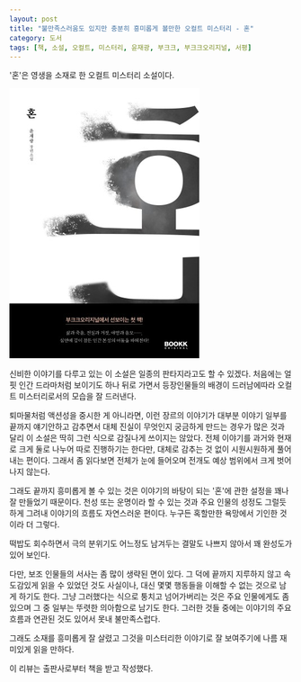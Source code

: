 ```yaml
---
layout: post
title: "불만족스러움도 있지만 충분히 흥미롭게 볼만한 오컬트 미스터리 - 혼"
category: 도서
tags: [책, 소설, 오컬트, 미스터리, 윤재광, 부크크, 부크크오리지널, 서평]
---
```


'혼'은
영생을 소재로 한 오컬트 미스터리 소설이다.

![표지](/images/spirit-book-h480.jpg)

신비한 이야기를 다루고 있는 이 소설은 일종의 판타지라고도 할 수 있겠다.
처음에는 얼핏 인간 드라마처럼 보이기도 하나
뒤로 가면서 등장인물들의 배경이 드러남에따라
오컬트 미스터리로서의 모습을 잘 드러낸다.

퇴마물처럼 액션성을 중시한 게 아니라면,
이런 장르의 이야기가 대부분 이야기 일부를 끝까지 얘기안하고 감추면서
대체 진실이 무엇인지 궁금하게 만드는 경우가 많은 것과 달리
이 소설은 딱히 그런 식으로 감질나게 쓰이지는 않았다.
전체 이야기를 과거와 현재로 크게 둘로 나누어 따로 진행하기는 한다만,
대체로 감추는 것 없이 시원시원하게 풀어내는 편이다.
그래서 좀 읽다보면 전체가 눈에 들어오며
전개도 예상 범위에서 크게 벗어나지 않는다.

그래도 끝까지 흥미롭게 볼 수 있는 것은
이야기의 바탕이 되는 '혼'에 관한 설정을 꽤나 잘 만들었기 때문이다.
천성 또는 운명이라 할 수 있는 것과
주요 인물의 성정도 그럴듯하게 그려내
이야기의 흐름도 자연스러운 편이다.
누구든 혹할만한 욕망에서 기인한 것이라 더 그렇다.

떡밥도 회수하면서 극의 분위기도 어느정도 남겨두는 결말도 나쁘지 않아서
꽤 완성도가 있어 보인다.

다만, 보조 인물들의 서사는 좀 많이 생략된 면이 있다.
그 덕에 끝까지 지루하지 않고 속도감있게 읽을 수 있었던 것도 사실이나,
대신 몇몇 행동들을 이해할 수 없는 것으로 남게 하기도 한다.
그냥 그러했다는 식으로 퉁치고 넘어가버리는 것은 주요 인물에게도 좀 있으며
그 중 일부는 뚜렷한 의아함으로 남기도 한다.
그러한 것들 중에는 이야기의 주요 흐름과 연관된 것도 있어서 못내 불만족스럽다.

<!--
아직 젊은 '희영'은 어째서 노인들의 짓거리에 깊게 발을 담그게 되는가.
마치 사람이 바뀐듯 황당한 짓을 일삼는 희영의 행각을 '진우'는 어떻게 감내할 수 있는가.
'서삼'은 어째서 자본가와 결탁하지 않고 가난하고 고립된 마을만을 고집했는가.
사건 후, '민기'는 대체 왜 모든 것을 버리고 그들의 뒤를 쫓는가.
-->

그래도 소재를 흥미롭게 잘 살렸고
그것을 미스터리한 이야기로 잘 보여주기에
나름 재미있게 읽을 만하다.



<div class="im im-info">
이 리뷰는 출판사로부터 책을 받고 작성했다.
</div>
